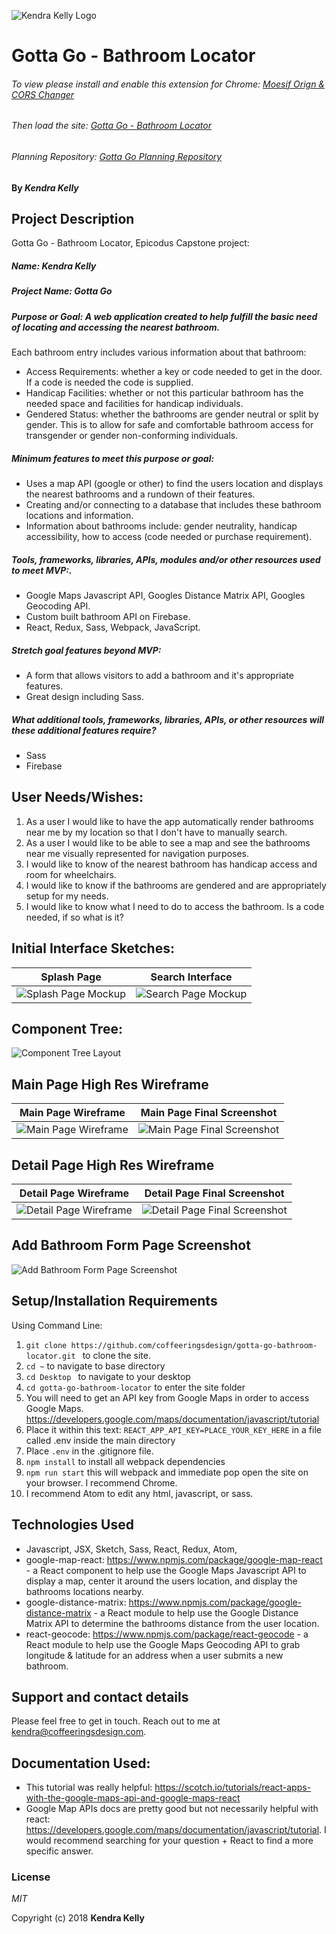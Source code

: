 ![Kendra Kelly Logo](/src/assets/images/kkgithub.png)

# Gotta Go - Bathroom Locator
###### To view please install and enable this extension for Chrome:  [Moesif Orign & CORS Changer ](https://chrome.google.com/webstore/detail/moesif-orign-cors-changer/digfbfaphojjndkpccljibejjbppifbc?hl=en-US)

###### Then load the site:  [Gotta Go - Bathroom Locator](https://github.com/coffeeringsdesign/gotta-go-bathroom-locator)

###### Planning Repository: [Gotta Go Planning Repository](gotta-go-bathr-1544748567317.firebaseapp.com)

#### By _**Kendra Kelly**_

## Project Description
Gotta Go - Bathroom Locator, Epicodus Capstone project:

##### Name: Kendra Kelly

##### Project Name: Gotta Go

##### Purpose or Goal: A web application created to help fulfill the basic need of locating and accessing the nearest bathroom.

Each bathroom entry includes various information about that bathroom:

* Access Requirements: whether a key or code needed to get in the door. If a code is needed the code is supplied.
* Handicap Facilities: whether or not this particular bathroom has the needed space and facilities for handicap individuals.
* Gendered Status: whether the bathrooms are gender neutral or split by gender. This is to allow for safe and comfortable bathroom access for transgender or gender non-conforming individuals.

##### Minimum features to meet this purpose or goal:
* Uses a map API (google or other) to find the users location and displays the nearest bathrooms and a rundown of their features.
* Creating and/or connecting to a database that includes these bathroom locations and information.
* Information about bathrooms include: gender neutrality, handicap accessibility, how to access (code needed or purchase requirement).

##### Tools, frameworks, libraries, APIs, modules and/or other resources used to meet MVP:.
* Google Maps Javascript API, Googles Distance Matrix API, Googles Geocoding API.
* Custom built bathroom API on Firebase.
* React, Redux, Sass, Webpack, JavaScript.

##### Stretch goal features beyond MVP:
* A form that allows visitors to add a bathroom and it's appropriate features.
* Great design including Sass.

##### What additional tools, frameworks, libraries, APIs, or other resources will these additional features require?
* Sass
* Firebase

## User Needs/Wishes:
1.  As a user I would like to have the app automatically render bathrooms near me by my location so that I don't have to manually search.
2.  As a user I would like to be able to see a map and see the bathrooms near me visually represented for navigation purposes.
3.  I would like to know of the nearest bathroom has handicap access and room for wheelchairs.
4.  I would like to know if the bathrooms are gendered and are appropriately setup for my needs.
5.  I would like to know what I need to do to access the bathroom. Is a code needed, if so what is it?

## Initial Interface Sketches:
| Splash Page | Search Interface |
| --------- | --------------|
| ![Splash Page Mockup](/src/assets/images/mockup-splash-interface.jpeg) | ![Search Page Mockup](/src/assets/images/mockup-search-interface.jpeg) |

## Component Tree:
![Component Tree Layout](/src/assets/images/component-tree.png)

## Main Page High Res Wireframe
| Main Page Wireframe | Main Page Final Screenshot |
| --------- | --------------|
| ![Main Page Wireframe](/src/assets/images/gotta-go-wireframe-main-page.png) | ![Main Page Final Screenshot](/src/assets/images/main-page-screenshot.png) |

## Detail Page High Res Wireframe
| Detail Page Wireframe | Detail Page Final Screenshot |
| --------- | --------------|
| ![Detail Page Wireframe](/src/assets/images/gotta-go-wireframe-detail-page.png) | ![Detail Page Final Screenshot](/src/assets/images/detail-page-screenshot.png) |

## Add Bathroom Form Page Screenshot
![Add Bathroom Form Page Screenshot](/src/assets/images/add-bathroom-form-page-screenshot.png)

## Setup/Installation Requirements
Using Command Line:
1. ``git clone https://github.com/coffeeringsdesign/gotta-go-bathroom-locator.git `` to clone the site.
2. ``cd ~`` to navigate to base directory
3. ``cd Desktop `` to navigate to your desktop
4. ``cd gotta-go-bathroom-locator`` to enter the site folder
5.  You will need to get an API key from Google Maps in order to access Google Maps. https://developers.google.com/maps/documentation/javascript/tutorial
6.  Place it within this text: ``REACT_APP_API_KEY=PLACE_YOUR_KEY_HERE`` in a file called .env inside the main directory
7.  Place ``.env`` in the .gitignore file.
8. ``npm install`` to install all webpack dependencies
9. ``npm run start`` this will webpack and immediate pop open the site on your browser. I recommend Chrome.
10. I recommend Atom to edit any html, javascript, or sass.

## Technologies Used

* Javascript, JSX, Sketch, Sass, React, Redux, Atom,
* google-map-react: https://www.npmjs.com/package/google-map-react - a React component to help use the Google Maps Javascript API to display a map, center it around the users location, and display the bathrooms locations nearby.
* google-distance-matrix: https://www.npmjs.com/package/google-distance-matrix - a React module to help use the Google Distance Matrix API to determine the bathrooms distance from the user location.
* react-geocode: https://www.npmjs.com/package/react-geocode - a React module to help use the Google Maps Geocoding API to grab longitude & latitude for an address when a user submits a new bathroom.

## Support and contact details

Please feel free to get in touch. Reach out to me at kendra@coffeeringsdesign.com.

## Documentation Used:
* This tutorial was really helpful: https://scotch.io/tutorials/react-apps-with-the-google-maps-api-and-google-maps-react
* Google Map APIs docs are pretty good but not necessarily helpful with react: https://developers.google.com/maps/documentation/javascript/tutorial. I would recommend searching for your question + React to find a more specific answer.

### License
*MIT*

Copyright (c) 2018 **Kendra Kelly**
